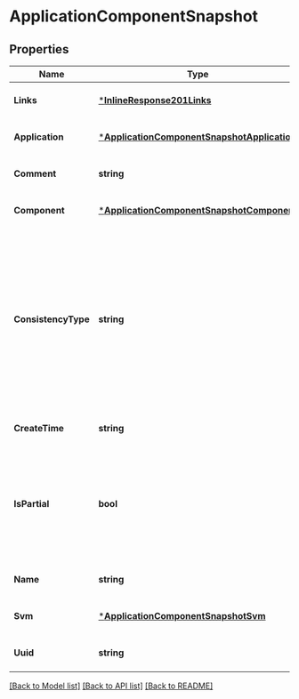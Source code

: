 # ApplicationComponentSnapshot

## Properties
Name | Type | Description | Notes
------------ | ------------- | ------------- | -------------
**Links** | [***InlineResponse201Links**](inline_response_201__links.md) |  | [optional] [default to null]
**Application** | [***ApplicationComponentSnapshotApplication**](application_component_snapshot_application.md) |  | [optional] [default to null]
**Comment** | **string** | Comment. Valid in POST | [optional] [default to null]
**Component** | [***ApplicationComponentSnapshotComponent**](application_component_snapshot_component.md) |  | [optional] [default to null]
**ConsistencyType** | **string** | Consistency Type. This is for categorization only. A snapshot should not be set to application consistent unless the host application is quiesced for the snapshot. Valid in POST | [optional] [default to null]
**CreateTime** | **string** | Creation Time | [optional] [default to null]
**IsPartial** | **bool** | A partial snapshot means that not all volumes in an application component were included in the snapshot. | [optional] [default to null]
**Name** | **string** | Snapshot Name. Valid in POST | [optional] [default to null]
**Svm** | [***ApplicationComponentSnapshotSvm**](application_component_snapshot_svm.md) |  | [optional] [default to null]
**Uuid** | **string** | Snapshot UUID. Valid in URL | [optional] [default to null]

[[Back to Model list]](../README.md#documentation-for-models) [[Back to API list]](../README.md#documentation-for-api-endpoints) [[Back to README]](../README.md)


